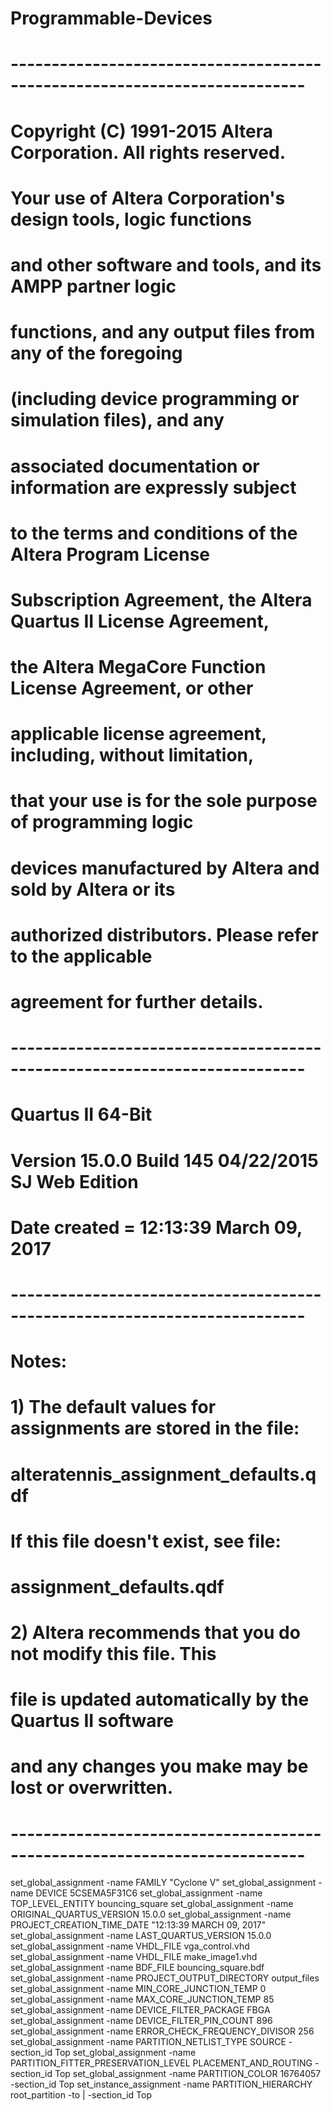 # Programmable-Devices


# -------------------------------------------------------------------------- #
#
# Copyright (C) 1991-2015 Altera Corporation. All rights reserved.
# Your use of Altera Corporation's design tools, logic functions 
# and other software and tools, and its AMPP partner logic 
# functions, and any output files from any of the foregoing 
# (including device programming or simulation files), and any 
# associated documentation or information are expressly subject 
# to the terms and conditions of the Altera Program License 
# Subscription Agreement, the Altera Quartus II License Agreement,
# the Altera MegaCore Function License Agreement, or other 
# applicable license agreement, including, without limitation, 
# that your use is for the sole purpose of programming logic 
# devices manufactured by Altera and sold by Altera or its 
# authorized distributors.  Please refer to the applicable 
# agreement for further details.
#
# -------------------------------------------------------------------------- #
#
# Quartus II 64-Bit
# Version 15.0.0 Build 145 04/22/2015 SJ Web Edition
# Date created = 12:13:39  March 09, 2017
#
# -------------------------------------------------------------------------- #
#
# Notes:
#
# 1) The default values for assignments are stored in the file:
#		alteratennis_assignment_defaults.qdf
#    If this file doesn't exist, see file:
#		assignment_defaults.qdf
#
# 2) Altera recommends that you do not modify this file. This
#    file is updated automatically by the Quartus II software
#    and any changes you make may be lost or overwritten.
#
# -------------------------------------------------------------------------- #


set_global_assignment -name FAMILY "Cyclone V"
set_global_assignment -name DEVICE 5CSEMA5F31C6
set_global_assignment -name TOP_LEVEL_ENTITY bouncing_square
set_global_assignment -name ORIGINAL_QUARTUS_VERSION 15.0.0
set_global_assignment -name PROJECT_CREATION_TIME_DATE "12:13:39  MARCH 09, 2017"
set_global_assignment -name LAST_QUARTUS_VERSION 15.0.0
set_global_assignment -name VHDL_FILE vga_control.vhd
set_global_assignment -name VHDL_FILE make_image1.vhd
set_global_assignment -name BDF_FILE bouncing_square.bdf
set_global_assignment -name PROJECT_OUTPUT_DIRECTORY output_files
set_global_assignment -name MIN_CORE_JUNCTION_TEMP 0
set_global_assignment -name MAX_CORE_JUNCTION_TEMP 85
set_global_assignment -name DEVICE_FILTER_PACKAGE FBGA
set_global_assignment -name DEVICE_FILTER_PIN_COUNT 896
set_global_assignment -name ERROR_CHECK_FREQUENCY_DIVISOR 256
set_global_assignment -name PARTITION_NETLIST_TYPE SOURCE -section_id Top
set_global_assignment -name PARTITION_FITTER_PRESERVATION_LEVEL PLACEMENT_AND_ROUTING -section_id Top
set_global_assignment -name PARTITION_COLOR 16764057 -section_id Top
set_instance_assignment -name PARTITION_HIERARCHY root_partition -to | -section_id Top
